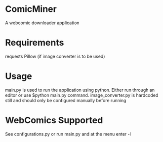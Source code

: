 ComicMiner
==========

A webcomic downloader application

Requirements
==========
requests
Pillow (if image converter is to be used)

Usage
==========
main.py is used to run the application using python. Either run through an editor or use $python main.py command.
image_converter.py is hardcoded still and should only be configured manually before running

WebComics Supported
==========
See configurations.py or run main.py and at the menu enter -l
